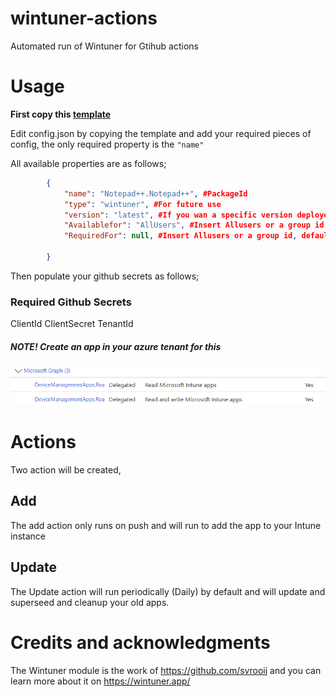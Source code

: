 # wintuner-actions
Automated run of Wintuner for Gtihub actions

# Usage

**First copy this [template](https://github.com/new?template_name=wintuner-actions&template_owner=1ARdotNO)**

Edit config.json by copying the template and add your required pieces of config,
the only required property is the `"name"`

All available properties are as follows;
```json
        {
            "name": "Notepad++.Notepad++", #PackageId
            "type": "wintuner", #For future use
            "version": "latest", #If you wan a specific version deployed! if specified, this app will not be updated!
            "Availablefor": "AllUsers", #Insert Allusers or a group id, defaults to allusers
            "RequiredFor": null, #Insert Allusers or a group id, defaults to null

        }

```



Then populate your github secrets as follows;
### Required Github Secrets
ClientId
ClientSecret
TenantId

##### NOTE! Create an app in your azure tenant for this
![alt text](docs/img/image.png)
# Actions

Two action will be created, 

## Add
The add action only runs on push and will run to add the app to your Intune instance

## Update
The Update action will run periodically (Daily) by default and will update and superseed and cleanup your old apps.


# Credits and acknowledgments

The Wintuner module is the work of https://github.com/svrooij and you can learn more about it on https://wintuner.app/